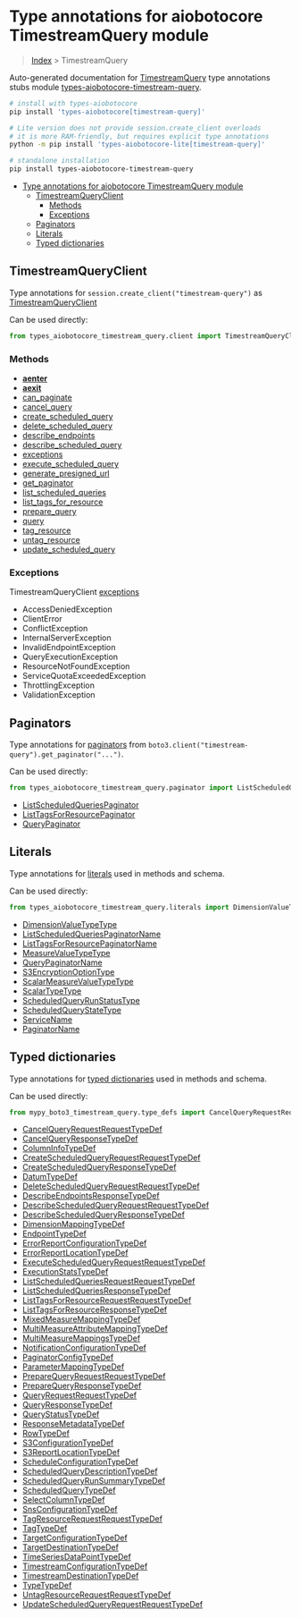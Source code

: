 <a id="type-annotations-for-aiobotocore-timestreamquery-module"></a>

# Type annotations for aiobotocore TimestreamQuery module

> [Index](..) > TimestreamQuery

Auto-generated documentation for
[TimestreamQuery](https://boto3.amazonaws.com/v1/documentation/api/latest/reference/services/timestream-query.html#TimestreamQuery)
type annotations stubs module
[types-aiobotocore-timestream-query](https://pypi.org/project/types-aiobotocore-timestream-query/).

```bash
# install with types-aiobotocore
pip install 'types-aiobotocore[timestream-query]'

# Lite version does not provide session.create_client overloads
# it is more RAM-friendly, but requires explicit type annotations
python -m pip install 'types-aiobotocore-lite[timestream-query]'

# standalone installation
pip install types-aiobotocore-timestream-query
```

- [Type annotations for aiobotocore TimestreamQuery module](#type-annotations-for-aiobotocore-timestreamquery-module)
  - [TimestreamQueryClient](#timestreamqueryclient)
    - [Methods](#methods)
    - [Exceptions](#exceptions)
  - [Paginators](#paginators)
  - [Literals](#literals)
  - [Typed dictionaries](#typed-dictionaries)

<a id="timestreamqueryclient"></a>

## TimestreamQueryClient

Type annotations for `session.create_client("timestream-query")` as
[TimestreamQueryClient](./client.md)

Can be used directly:

```python
from types_aiobotocore_timestream_query.client import TimestreamQueryClient
```

<a id="methods"></a>

### Methods

- [__aenter__](./client.md#__aenter__)
- [__aexit__](./client.md#__aexit__)
- [can_paginate](./client.md#can_paginate)
- [cancel_query](./client.md#cancel_query)
- [create_scheduled_query](./client.md#create_scheduled_query)
- [delete_scheduled_query](./client.md#delete_scheduled_query)
- [describe_endpoints](./client.md#describe_endpoints)
- [describe_scheduled_query](./client.md#describe_scheduled_query)
- [exceptions](./client.md#exceptions)
- [execute_scheduled_query](./client.md#execute_scheduled_query)
- [generate_presigned_url](./client.md#generate_presigned_url)
- [get_paginator](./client.md#get_paginator)
- [list_scheduled_queries](./client.md#list_scheduled_queries)
- [list_tags_for_resource](./client.md#list_tags_for_resource)
- [prepare_query](./client.md#prepare_query)
- [query](./client.md#query)
- [tag_resource](./client.md#tag_resource)
- [untag_resource](./client.md#untag_resource)
- [update_scheduled_query](./client.md#update_scheduled_query)

<a id="exceptions"></a>

### Exceptions

TimestreamQueryClient [exceptions](./client.md#exceptions)

- AccessDeniedException
- ClientError
- ConflictException
- InternalServerException
- InvalidEndpointException
- QueryExecutionException
- ResourceNotFoundException
- ServiceQuotaExceededException
- ThrottlingException
- ValidationException

<a id="paginators"></a>

## Paginators

Type annotations for [paginators](./paginators.md) from
`boto3.client("timestream-query").get_paginator("...")`.

Can be used directly:

```python
from types_aiobotocore_timestream_query.paginator import ListScheduledQueriesPaginator, ...
```

- [ListScheduledQueriesPaginator](./paginators.md#listscheduledqueriespaginator)
- [ListTagsForResourcePaginator](./paginators.md#listtagsforresourcepaginator)
- [QueryPaginator](./paginators.md#querypaginator)

<a id="literals"></a>

## Literals

Type annotations for [literals](./literals.md) used in methods and schema.

Can be used directly:

```python
from types_aiobotocore_timestream_query.literals import DimensionValueTypeType, ...
```

- [DimensionValueTypeType](./literals.md#dimensionvaluetypetype)
- [ListScheduledQueriesPaginatorName](./literals.md#listscheduledqueriespaginatorname)
- [ListTagsForResourcePaginatorName](./literals.md#listtagsforresourcepaginatorname)
- [MeasureValueTypeType](./literals.md#measurevaluetypetype)
- [QueryPaginatorName](./literals.md#querypaginatorname)
- [S3EncryptionOptionType](./literals.md#s3encryptionoptiontype)
- [ScalarMeasureValueTypeType](./literals.md#scalarmeasurevaluetypetype)
- [ScalarTypeType](./literals.md#scalartypetype)
- [ScheduledQueryRunStatusType](./literals.md#scheduledqueryrunstatustype)
- [ScheduledQueryStateType](./literals.md#scheduledquerystatetype)
- [ServiceName](./literals.md#servicename)
- [PaginatorName](./literals.md#paginatorname)

<a id="typed-dictionaries"></a>

## Typed dictionaries

Type annotations for [typed dictionaries](./type_defs.md) used in methods and
schema.

Can be used directly:

```python
from mypy_boto3_timestream_query.type_defs import CancelQueryRequestRequestTypeDef, ...
```

- [CancelQueryRequestRequestTypeDef](./type_defs.md#cancelqueryrequestrequesttypedef)
- [CancelQueryResponseTypeDef](./type_defs.md#cancelqueryresponsetypedef)
- [ColumnInfoTypeDef](./type_defs.md#columninfotypedef)
- [CreateScheduledQueryRequestRequestTypeDef](./type_defs.md#createscheduledqueryrequestrequesttypedef)
- [CreateScheduledQueryResponseTypeDef](./type_defs.md#createscheduledqueryresponsetypedef)
- [DatumTypeDef](./type_defs.md#datumtypedef)
- [DeleteScheduledQueryRequestRequestTypeDef](./type_defs.md#deletescheduledqueryrequestrequesttypedef)
- [DescribeEndpointsResponseTypeDef](./type_defs.md#describeendpointsresponsetypedef)
- [DescribeScheduledQueryRequestRequestTypeDef](./type_defs.md#describescheduledqueryrequestrequesttypedef)
- [DescribeScheduledQueryResponseTypeDef](./type_defs.md#describescheduledqueryresponsetypedef)
- [DimensionMappingTypeDef](./type_defs.md#dimensionmappingtypedef)
- [EndpointTypeDef](./type_defs.md#endpointtypedef)
- [ErrorReportConfigurationTypeDef](./type_defs.md#errorreportconfigurationtypedef)
- [ErrorReportLocationTypeDef](./type_defs.md#errorreportlocationtypedef)
- [ExecuteScheduledQueryRequestRequestTypeDef](./type_defs.md#executescheduledqueryrequestrequesttypedef)
- [ExecutionStatsTypeDef](./type_defs.md#executionstatstypedef)
- [ListScheduledQueriesRequestRequestTypeDef](./type_defs.md#listscheduledqueriesrequestrequesttypedef)
- [ListScheduledQueriesResponseTypeDef](./type_defs.md#listscheduledqueriesresponsetypedef)
- [ListTagsForResourceRequestRequestTypeDef](./type_defs.md#listtagsforresourcerequestrequesttypedef)
- [ListTagsForResourceResponseTypeDef](./type_defs.md#listtagsforresourceresponsetypedef)
- [MixedMeasureMappingTypeDef](./type_defs.md#mixedmeasuremappingtypedef)
- [MultiMeasureAttributeMappingTypeDef](./type_defs.md#multimeasureattributemappingtypedef)
- [MultiMeasureMappingsTypeDef](./type_defs.md#multimeasuremappingstypedef)
- [NotificationConfigurationTypeDef](./type_defs.md#notificationconfigurationtypedef)
- [PaginatorConfigTypeDef](./type_defs.md#paginatorconfigtypedef)
- [ParameterMappingTypeDef](./type_defs.md#parametermappingtypedef)
- [PrepareQueryRequestRequestTypeDef](./type_defs.md#preparequeryrequestrequesttypedef)
- [PrepareQueryResponseTypeDef](./type_defs.md#preparequeryresponsetypedef)
- [QueryRequestRequestTypeDef](./type_defs.md#queryrequestrequesttypedef)
- [QueryResponseTypeDef](./type_defs.md#queryresponsetypedef)
- [QueryStatusTypeDef](./type_defs.md#querystatustypedef)
- [ResponseMetadataTypeDef](./type_defs.md#responsemetadatatypedef)
- [RowTypeDef](./type_defs.md#rowtypedef)
- [S3ConfigurationTypeDef](./type_defs.md#s3configurationtypedef)
- [S3ReportLocationTypeDef](./type_defs.md#s3reportlocationtypedef)
- [ScheduleConfigurationTypeDef](./type_defs.md#scheduleconfigurationtypedef)
- [ScheduledQueryDescriptionTypeDef](./type_defs.md#scheduledquerydescriptiontypedef)
- [ScheduledQueryRunSummaryTypeDef](./type_defs.md#scheduledqueryrunsummarytypedef)
- [ScheduledQueryTypeDef](./type_defs.md#scheduledquerytypedef)
- [SelectColumnTypeDef](./type_defs.md#selectcolumntypedef)
- [SnsConfigurationTypeDef](./type_defs.md#snsconfigurationtypedef)
- [TagResourceRequestRequestTypeDef](./type_defs.md#tagresourcerequestrequesttypedef)
- [TagTypeDef](./type_defs.md#tagtypedef)
- [TargetConfigurationTypeDef](./type_defs.md#targetconfigurationtypedef)
- [TargetDestinationTypeDef](./type_defs.md#targetdestinationtypedef)
- [TimeSeriesDataPointTypeDef](./type_defs.md#timeseriesdatapointtypedef)
- [TimestreamConfigurationTypeDef](./type_defs.md#timestreamconfigurationtypedef)
- [TimestreamDestinationTypeDef](./type_defs.md#timestreamdestinationtypedef)
- [TypeTypeDef](./type_defs.md#typetypedef)
- [UntagResourceRequestRequestTypeDef](./type_defs.md#untagresourcerequestrequesttypedef)
- [UpdateScheduledQueryRequestRequestTypeDef](./type_defs.md#updatescheduledqueryrequestrequesttypedef)

